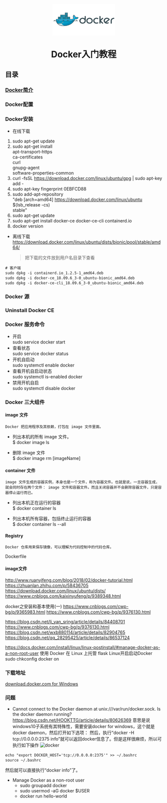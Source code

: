 
<p align="center">
<img width="200" align="center" src="Assets/bg2018020901.png"/>
</p>
<h1 align="center">Docker入门教程</h1>

## 目录
### [Docker简介](https://docs.microsoft.com/zh-cn/dotnet/standard/containerized-lifecycle-architecture/what-is-docker)



### Docker配置

### Docker安装
* 在线下载
1. sudo apt-get update
2. sudo apt-get install \
    apt-transport-https \
    ca-certificates \
    curl \
    gnupg-agent \
    software-properties-common
3. curl -fsSL https://download.docker.com/linux/ubuntu/gpg | sudo apt-key add -
4. sudo apt-key fingerprint 0EBFCD88
5. sudo add-apt-repository \
   "deb [arch=amd64] https://download.docker.com/linux/ubuntu \
   $(lsb_release -cs) \
   stable"
6. sudo apt-get update
7. sudo apt-get install docker-ce docker-ce-cli containerd.io
8. docker version   
 
* 离线下载<https://download.docker.com/linux/ubuntu/dists/bionic/pool/stable/amd64/>
    > 把下载的文件放到用户名目录下查看
```
# 客户端
sudo dpkg -i containerd.io_1.2.5-1_amd64.deb
sudo dpkg -i docker-ce_18.09.6_3-0_ubuntu-bionic_amd64.deb
sudo dpkg -i docker-ce-cli_18.09.6_3-0_ubuntu-bionic_amd64.deb
```

### Docker 源

### Uninstall Docker CE

### Docker 服务命令
* 开启  
sudo service docker start
* 查看状态  
sudo service docker status
* 开机自启动  
sudo systemctl enable docker
* 查看开机自启动状态  
sudo systemctl is-enabled docker
* 禁用开机自启  
sudo systemctl disable docker

### Docker 三大组件
#### image 文件
```Docker 把应用程序及其依赖，打包在 image 文件里面。```
* 列出本机的所有 image 文件。  
$ docker image ls

* 删除 image 文件  
$ docker image rm [imageName]

#### container 文件
```image 文件生成的容器实例，本身也是一个文件，称为容器文件。也就是说，一旦容器生成，就会同时存在两个文件： image 文件和容器文件。而且关闭容器并不会删除容器文件，只是容器停止运行而已。```
* 列出本机正在运行的容器  
$ docker container ls

* 列出本机所有容器，包括终止运行的容器  
$ docker container ls --all
#### Registry
```
Docker 仓库用来保存镜像，可以理解为代码控制中的代码仓库。
```
Dockerfile 

#### image文件

http://www.ruanyifeng.com/blog/2018/02/docker-tutorial.html
https://zhuanlan.zhihu.com/p/58436705
https://download.docker.com/linux/ubuntu/dists/
https://www.cnblogs.com/kaixinyufeng/p/9389348.html


docker之安装和基本使用(一)
https://www.cnblogs.com/cwp-bg/p/9365983.html
https://www.cnblogs.com/cwp-bg/p/9376130.html

https://blog.csdn.net/li_yan_sring/article/details/84408701
https://www.cnblogs.com/cwp-bg/p/9376130.html
https://blog.csdn.net/wxb880114/article/details/82904765
https://blog.csdn.net/qq_28295425/article/details/86537124



https://docs.docker.com/install/linux/linux-postinstall/#manage-docker-as-a-non-root-user
使用 Docker 在 Linux 上托管 flask
Linux开启启动Docker
sudo chkconfig docker on 

### 下载地址
[download.docker.com for Windows](https://download.docker.com/win/stable/Docker%20for%20Windows%20Installer.exe)

### 问题
* Cannot connect to the Docker daemon at unix:///var/run/docker.sock. Is the docker daemon running? <https://blog.csdn.net/HOOKTTG/article/details/80626369>
意思是说windows10子系统有其特殊性，需要安装docker for windows，这个就是docker daemon，然后打开如下选项：
然后，执行“docker -H tcp://0.0.0.0:2375 info”就可以返回docker信息了。但是这样很麻烦，所以可执行如下操作
![docker](Assets/20180608175713938.jpg)

```
echo "export DOCKER_HOST='tcp://0.0.0.0:2375'" >> ~/.bashrc
source ~/.bashrc
```
然后就可以直接执行“docker info”了。

* Manage Docker as a non-root user
    * sudo groupadd docker
    * sudo usermod -aG docker $USER
    * docker run hello-world

